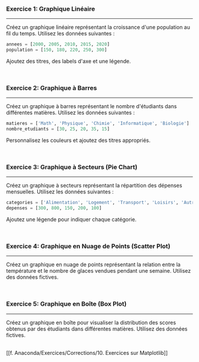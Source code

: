 ### Exercice 1: Graphique Linéaire

---

Créez un graphique linéaire représentant la croissance d'une population au fil du temps. Utilisez les données suivantes :
   ```python
   annees = [2000, 2005, 2010, 2015, 2020]
   population = [150, 180, 220, 250, 300]
   ```
Ajoutez des titres, des labels d'axe et une légende.

<br>

### Exercice 2: Graphique à Barres

---

Créez un graphique à barres représentant le nombre d'étudiants dans différentes matières. Utilisez les données suivantes :
   ```python
   matieres = ['Math', 'Physique', 'Chimie', 'Informatique', 'Biologie']
   nombre_etudiants = [30, 25, 20, 35, 15]
   ```
Personnalisez les couleurs et ajoutez des titres appropriés.

<br>

### Exercice 3: Graphique à Secteurs (Pie Chart)

---

Créez un graphique à secteurs représentant la répartition des dépenses mensuelles. Utilisez les données suivantes :
   ```python
   categories = ['Alimentation', 'Logement', 'Transport', 'Loisirs', 'Autres']
   depenses = [300, 800, 150, 200, 100]
   ```
Ajoutez une légende pour indiquer chaque catégorie.

<br>

### Exercice 4: Graphique en Nuage de Points (Scatter Plot)

---

Créez un graphique en nuage de points représentant la relation entre la température et le nombre de glaces vendues pendant une semaine. Utilisez des données fictives.

<br>

### Exercice 5: Graphique en Boîte (Box Plot)

---

Créez un graphique en boîte pour visualiser la distribution des scores obtenus par des étudiants dans différentes matières. Utilisez des données fictives.


<br>
[[f. Anaconda/Exercices/Corrections/10. Exercices sur Matplotlib]]